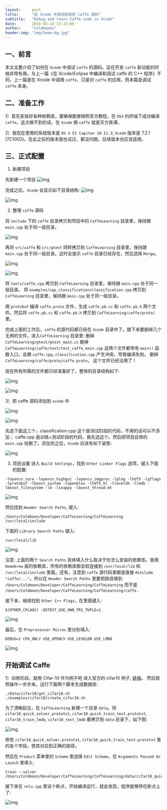 ```yaml
---
layout:     post
title:      "在 Xcode 中调试和研究 caffe 源码"
subtitle:   "Debug and learn Caffe code in Xcode"
date:       2016-03-18 13:15:00
author:     "Coldmooon"
header-img: "img/home-bg.jpg"
---
```


## 一、前言
本文主要介绍了如何在 `Xcode` 中调试 `caffe` 的源码。这在开发 `caffe` 新功能的时候非常有用。与上一篇《在 Xcode/Eclipse 中编译和调试 caffe 的 C++ 程序》不同，上一篇是在 Xcode 中调用 `caffe`，只是对 `caffe` 的应用，而本篇是调试 `caffe` 本身。

## 二、准备工作
1）首先安装好各种依赖库，要确保能够按照官方教程，在 `OSX` 的终端下成功编译 `caffe`。这点做不到的话，在 `Xcode` 搞 `caffe` 就是天方夜谭。

2）我现在使用的系统版本是 `OS X EI Capitan 10.11.3`; `Xcode` 版本是 7.2.1 (7C1002)。在此之前的版本我也试过，都没问题。后续版本也应该适用。

## 三、正式配置

1) 新建项目

先新建一个项目
![img](/img/debug_and_learn_caffe_code/2.jpg)

完成之后，`Xcode` 会显示如下目录结构:
![img](/img/debug_and_learn_caffe_code/3.jpg)

![img](/img/debug_and_learn_caffe_code/4.jpg)

2) 整理 `caffe` 源码

将 `include` 下的 `caffe` 目录拷贝到项目中的 `CaffeLearning` 目录里，保持跟 `main.cpp` 处于同一级目录。

![img](/img/debug_and_learn_caffe_code/5.jpg)

再将 `src/caffe` 和 `src/gtest` 同样拷贝到 `CaffeLearning` 目录里，保持跟 `main.cpp` 处于同一级目录。这时会提示 `caffe` 目录已经存在，然后选择 `Merge`。

![img](/img/debug_and_learn_caffe_code/6.jpg)

![img](/img/debug_and_learn_caffe_code/7.jpg)

将 `tools/caffe.cpp` 拷贝到 `CaffeLearning` 目录里，保持跟 `main.cpp` 处于同一级目录。
将 `examples/cpp_classification/classification.cpp` 拷贝到 `CaffeLearning` 目录里，保持跟 `main.cpp` 处于同一级目录。

用 `protobuf` 编译 `caffe.proto` 文件，生成 `caffe.pb.cc` 和 `caffe.pb.h` 两个文件。然后将
 `caffe.pb.cc` 和 `caffe.pb.h` 拷贝到 `CaffeLearning/caffe/proto/` 里。

完成上面的工作后，`caffe` 的源代码都已经在 `Xcode` 目录中了。接下来要删掉几个无用的文件，进入`CaffeLearning` 目录里: 
删掉 `CaffeLearning/gtest/gtest_main.cc`
删掉 `CaffeLearning/caffe/test/test_caffe_main.cpp`
这两个文件都带有 `main()` 函数入口，会跟 `caffe.cpp`, `classification.cpp` 产生冲突，导致编译失败。
删掉 `CaffeLearning/caffe/proto/caffe.proto`， 这个文件已经没用了！


现在所有所需的文件都已经准备好了，整体的目录结构如下:

![img](/img/debug_and_learn_caffe_code/8.jpg)

![img](/img/debug_and_learn_caffe_code/9.jpg)

3）把 caffe 源码添加到 `xcode` 中

![img](/img/debug_and_learn_caffe_code/10.jpg)

![img](/img/debug_and_learn_caffe_code/11.jpg)

先选下面这三个，classification.cpp 这个是测试阶段的代码，不用的话可以不添加； caffe.cpp 是训练+测试阶段的代码，我先选这个。然后把项目自带的 `main.cpp` 给删了。添加完之后，`Xcode` 应该有如下姿势:

![img](/img/debug_and_learn_caffe_code/12.jpg)
 
3) 项目设置
进入 `Build Settings`，找到 `Other Linker Flags` 选项，键入下面的配置:
```
-lopencv_core -lopencv_highgui -lopencv_imgproc -lglog -lhdf5 -lgflags -lprotobuf -lboost_system -lopenblas -lhdf5_hl -lleveldb -llmdb -lboost_filesystem -lm -lsnappy -lboost_thread-mt
```

![img](/img/debug_and_learn_caffe_code/13.jpg)


然后找到 `Header Search Paths`, 键入:
```
/Users/Coldmoon/Developer/CaffeLearning/CaffeLearning /usr/local/include
```
下面的 `Library Search Paths` 键入:
```
/usr/local/lib
```

![img](/img/debug_and_learn_caffe_code/14.jpg)

注意: 上面的两个 `Search Paths` 具体填入什么取决于你怎么安装的依赖库。我用 `Homebrew` 装的依赖库，所有的依赖库都会软连接到 `/usr/local/lib` 和 `/usr/local/include` 里面。还有，注意到 `caffe` 源代码里都是直接 `#include "caffe/..."`，所以在 `Header Search Paths` 里要把路径填到 `/Users/Coldmoon/Developer/CaffeLearning/CaffeLearning` 而不是 `/Users/Coldmoon/Developer/CaffeLearning/CaffeLearning/caffe` .

接下来，继续找到 `Other C++ Flags`，在里面键入:
```
$(OTHER_CFLAGS) -DGTEST_USE_OWN_TR1_TUPLE=1
```
![img](/img/debug_and_learn_caffe_code/15.jpg)

最后，在 `Preprocessor Micros` 里分别填入:
```
DEBUG=1 CPU_ONLY USE_OPENCV USE_LEVELDB USE_LMDB
```
![img](/img/debug_and_learn_caffe_code/16.jpg)

## 开始调试 Caffe

1）训练阶段，就用 Cifar-10 作为例子吧
进入官方的 cifar10 例子, [链接](http://caffe.berkeleyvision.org/gathered/examples/cifar10.html)。 然后按照操作一步步来。运行下面两个脚本生成数据库:
```
./data/cifar10/get_cifar10.sh
./examples/cifar10/create_cifar10.sh
```

为了清晰起见，在 `CaffeLearning` 新建一个目录 `data`。将 `cifar10_quick_solver.prototxt`, `cifar10_quick_train_test.prototxt`, `cifar10_train_lmdb`, `cifar10_test_lmdb` 都拷贝到 `data` 目录下，如下图:

![img](/img/debug_and_learn_caffe_code/17.jpg)

修改 `cifar10_quick_solver.prototxt`, `cifar10_quick_train_test.prototxt` 里的各个字段，使其对应到正确的路径。

然后在 `Product` 菜单里的 `Scheme` 里选择 `Edit Scheme`，在 `Arguments Passed On Launch` 里填入:
```
train --solver /Users/Coldmoon/Developer/CaffeLearning/CaffeLearning/data/cifar10_quick_solver.prototxt
```

接下来在 `relu.cpp` 里设个断点，开始编译运行，就会发现，程序能够停在断点上了:

![img](/img/debug_and_learn_caffe_code/18.jpg)


